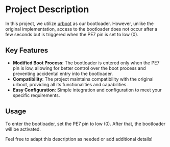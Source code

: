 # Project Description

In this project, we utilize [urboot](https://github.com/stefanrueger/urboot/tree/main) as our bootloader. However, unlike the original implementation, access to the bootloader does not occur after a few seconds but is triggered when the PE7 pin is set to low (0).

## Key Features

- **Modified Boot Process**: The bootloader is entered only when the PE7 pin is low, allowing for better control over the boot process and preventing accidental entry into the bootloader.
- **Compatibility**: The project maintains compatibility with the original urboot, providing all its functionalities and capabilities.
- **Easy Configuration**: Simple integration and configuration to meet your specific requirements.

## Usage
To enter the bootloader, set the PE7 pin to low (0). After that, the bootloader will be activated.

Feel free to adapt this description as needed or add additional details!
